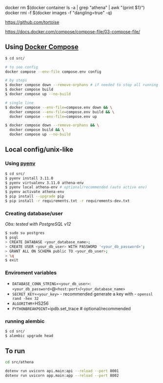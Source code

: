docker rm $(docker container ls -a | grep "athena" | awk "{print \$1}")
docker rmi -f $(docker images -f "dangling=true" -q)

https://github.com/tortoise

https://docs.docker.com/compose/compose-file/03-compose-file/

## Using [Docker Compose](https://docs.docker.com/compose/)
```bash
$ cd src/

# to see config
docker compose --env-file compose.env config

# by steps
$ docker compose down --remove-orphans # if needed to stop all running containers
$ docker compose build
$ docker compose up --no-build

# single line
$ docker compose --env-file=compose.env down && \
  docker compose --env-file=compose.env build && \
  docker compose --env-file=compose.env up

$ docker compose down --remove-orphans && \
  docker compose build && \
  docker compose up --no-build  
```
## Local config/unix-like

### Using [pyenv](https://github.com/pyenv/pyenv-installer)

```bash
$ cd src/
$ pyenv install 3.11.0
$ pyenv virtualenv 3.11.0 athena-env
$ pyenv local athena-env # optional/recommended (auto active env)
$ pyenv activate athena-env
$ pip install --upgrade pip
$ pip install -r requirements.txt -r requirements-dev.txt
```

### Creating database/user

*Obs: tested with PostgreSQL v12*

```bash
$ sudo su postgres
$ psql
> CREATE DATABASE <your_database_name>;
> CREATE USER <your_db_user> WITH PASSWORD '<your_db_password>';
> GRANT ALL ON SCHEMA public TO <your_db_user>;
> \q
$ exit
```

### Enviroment variables

* `DATABASE_CONN_STRING`=`<your_db_user>`:`<your_db_password>`@`<host:port>`/`<your_database_name>`
* `SECRET_KEY`=`<your_key>` - recommended generate a key with - `openssl rand -hex 32`
* `ALGORITHM`=HS256
* `PYTHONBREAKPOINT`=ipdb.set_trace # optional/recommended

### running alembic
```bash
$ cd src/
$ alembic upgrade head
```

## To run

```bash
cd src/athena

dotenv run uvicorn api.main:api --reload --port 8001
dotenv run uvicorn app.main:app --reload --port 8002
```